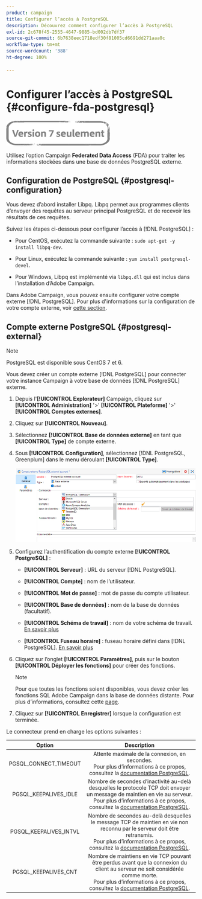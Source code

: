 ```yaml
---
product: campaign
title: Configurer l’accès à PostgreSQL
description: Découvrez comment configurer l’accès à PostgreSQL
exl-id: 2c678f45-2555-4647-9885-bd002db7df37
source-git-commit: 6b7638eec1718edf30f81005cd6691dd271aaa0c
workflow-type: tm+mt
source-wordcount: '388'
ht-degree: 100%

---
```


# Configurer l’accès à PostgreSQL {#configure-fda-postgresql}

![](../../assets/v7-only.svg)

Utilisez l’option Campaign **Federated Data Access** (FDA) pour traiter les informations stockées dans une base de données PostgreSQL externe.

## Configuration de PostgreSQL {#postgresql-configuration}

Vous devez d’abord installer Libpq. Libpq permet aux programmes clients d’envoyer des requêtes au serveur principal PostgreSQL et de recevoir les résultats de ces requêtes.

Suivez les étapes ci-dessous pour configurer l’accès à [!DNL PostgreSQL] :

* Pour CentOS, exécutez la commande suivante : `sudo apt-get -y install libpq-dev`.

* Pour Linux, exécutez la commande suivante : `yum install postgresql-devel`.

* Pour Windows, Libpq est implémenté via `libpq.dll` qui est inclus dans l’installation d’Adobe Campaign.

Dans Adobe Campaign, vous pouvez ensuite configurer votre compte externe [!DNL PostgreSQL]. Pour plus d&#39;informations sur la configuration de votre compte externe, voir [cette section](#postgresql-external).

## Compte externe PostgreSQL {#postgresql-external}

>[!NOTE]
>
> PostgreSQL est disponible sous CentOS 7 et 6.

Vous devez créer un compte externe [!DNL PostgreSQL] pour connecter votre instance Campaign à votre base de données [!DNL PostgreSQL] externe.

1. Depuis l&#39;**[!UICONTROL Explorateur]** Campaign, cliquez sur **[!UICONTROL Administration]** &#39;>&#39; **[!UICONTROL Plateforme]** &#39;>&#39; **[!UICONTROL Comptes externes]**.

1. Cliquez sur **[!UICONTROL Nouveau]**.

1. Sélectionnez **[!UICONTROL Base de données externe]** en tant que **[!UICONTROL Type]** de compte externe.

1. Sous **[!UICONTROL Configuration]**, sélectionnez [!DNL PostgreSQL, Greenplum] dans le menu déroulant **[!UICONTROL Type]**.

   ![](assets/postgresql_1.png)

1. Configurez l’authentification du compte externe **[!UICONTROL PostgreSQL]** :

   * **[!UICONTROL Serveur]** : URL du serveur [!DNL PostgreSQL].

   * **[!UICONTROL Compte]** : nom de l’utilisateur.

   * **[!UICONTROL Mot de passe]** : mot de passe du compte utilisateur.

   * **[!UICONTROL Base de données]** : nom de la base de données (facultatif).

   * **[!UICONTROL Schéma de travail]** : nom de votre schéma de travail. [En savoir plus](https://www.postgresql.org/docs/current/ddl-schemas.html)

   * **[!UICONTROL Fuseau horaire]** : fuseau horaire défini dans [!DNL PostgreSQL]. [En savoir plus](https://www.postgresql.org/docs/7.2/timezones.html)

1. Cliquez sur l’onglet **[!UICONTROL Paramètres]**, puis sur le bouton **[!UICONTROL Déployer les fonctions]** pour créer des fonctions.

   >[!NOTE]
   >
   >Pour que toutes les fonctions soient disponibles, vous devez créer les fonctions SQL Adobe Campaign dans la base de données distante. Pour plus d’informations, consultez cette [page](../../configuration/using/adding-additional-sql-functions.md).

1. Cliquez sur **[!UICONTROL Enregistrer]** lorsque la configuration est terminée.

Le connecteur prend en charge les options suivantes :

| Option | Description |
|:-:|:-:|
| PGSQL_CONNECT_TIMEOUT | Attente maximale de la connexion, en secondes. <br>Pour plus d’informations à ce propos, consultez la [documentation PostgreSQL](https://www.postgresql.org/docs/12/libpq-connect.html#LIBPQ-CONNECT-CONNECT-TIMEOUT). |
| PGSQL_KEEPALIVES_IDLE | Nombre de secondes d’inactivité au-delà desquelles le protocole TCP doit envoyer un message de maintien en vie au serveur. <br>Pour plus d’informations à ce propos, consultez la [documentation PostgreSQL](https://www.postgresql.org/docs/12/libpq-connect.html#LIBPQ-KEEPALIVES-IDLE). |
| PGSQL_KEEPALIVES_INTVL | Nombre de secondes au-delà desquelles le message TCP de maintien en vie non reconnu par le serveur doit être retransmis.  <br>Pour plus d’informations à ce propos, consultez la [documentation PostgreSQL](https://www.postgresql.org/docs/12/libpq-connect.html#LIBPQ-KEEPALIVES-INTERVAL). |
| PGSQL_KEEPALIVES_CNT | Nombre de maintiens en vie TCP pouvant être perdus avant que la connexion du client au serveur ne soit considérée comme morte. <br>Pour plus d’informations à ce propos, consultez la [documentation PostgreSQL](https://www.postgresql.org/docs/12/libpq-connect.html#LIBPQ-KEEPALIVES-COUNT). |
